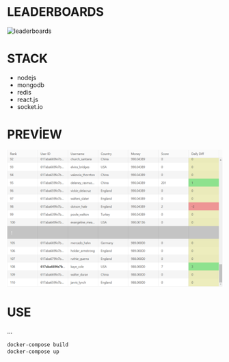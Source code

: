 # LEADERBOARDS

![leaderboards](https://user-images.githubusercontent.com/52455330/139071980-91302a8a-37b1-4196-803e-f91b1de2ee5b.gif)

# STACK
- nodejs
- mongodb
- redis
- react.js
- socket.io

# PREVİEW
<img src="screenshot.png" />

# USE
...
```
docker-compose build
docker-compose up
```